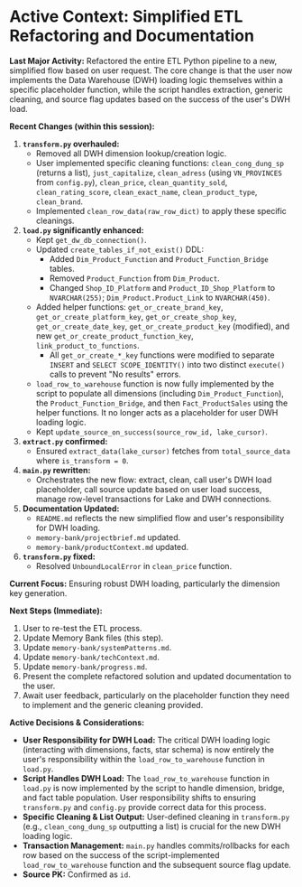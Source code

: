 # Active Context: Simplified ETL Refactoring and Documentation

**Last Major Activity:**
Refactored the entire ETL Python pipeline to a new, simplified flow based on user request. The core change is that the user now implements the Data Warehouse (DWH) loading logic themselves within a specific placeholder function, while the script handles extraction, generic cleaning, and source flag updates based on the success of the user's DWH load.

**Recent Changes (within this session):**
1.  **`transform.py` overhauled:**
    *   Removed all DWH dimension lookup/creation logic.
    *   User implemented specific cleaning functions: `clean_cong_dung_sp` (returns a list), `just_capitalize`, `clean_adress` (using `VN_PROVINCES` from `config.py`), `clean_price`, `clean_quantity_sold`, `clean_rating_score`, `clean_exact_name`, `clean_product_type`, `clean_brand`.
    *   Implemented `clean_row_data(raw_row_dict)` to apply these specific cleanings.
2.  **`load.py` significantly enhanced:**
    *   Kept `get_dw_db_connection()`.
    *   Updated `create_tables_if_not_exist()` DDL:
        *   Added `Dim_Product_Function` and `Product_Function_Bridge` tables.
        *   Removed `Product_Function` from `Dim_Product`.
        *   Changed `Shop_ID_Platform` and `Product_ID_Shop_Platform` to `NVARCHAR(255)`; `Dim_Product.Product_Link` to `NVARCHAR(450)`.
    *   Added helper functions: `get_or_create_brand_key`, `get_or_create_platform_key`, `get_or_create_shop_key`, `get_or_create_date_key`, `get_or_create_product_key` (modified), and new `get_or_create_product_function_key`, `link_product_to_functions`.
        *   All `get_or_create_*_key` functions were modified to separate `INSERT` and `SELECT SCOPE_IDENTITY()` into two distinct `execute()` calls to prevent "No results" errors.
    *   `load_row_to_warehouse` function is now fully implemented by the script to populate all dimensions (including `Dim_Product_Function`), the `Product_Function_Bridge`, and then `Fact_ProductSales` using the helper functions. It no longer acts as a placeholder for user DWH loading logic.
    *   Kept `update_source_on_success(source_row_id, lake_cursor)`.
3.  **`extract.py` confirmed:**
    *   Ensured `extract_data(lake_cursor)` fetches from `total_source_data` where `is_transform = 0`.
4.  **`main.py` rewritten:**
    *   Orchestrates the new flow: extract, clean, call user's DWH load placeholder, call source update based on user load success, manage row-level transactions for Lake and DWH connections.
5.  **Documentation Updated:**
    *   `README.md` reflects the new simplified flow and user's responsibility for DWH loading.
    *   `memory-bank/projectbrief.md` updated.
    *   `memory-bank/productContext.md` updated.
4.  **`transform.py` fixed:**
    *   Resolved `UnboundLocalError` in `clean_price` function.

**Current Focus:**
Ensuring robust DWH loading, particularly the dimension key generation.

**Next Steps (Immediate):**
1.  User to re-test the ETL process.
2.  Update Memory Bank files (this step).
3.  Update `memory-bank/systemPatterns.md`.
4.  Update `memory-bank/techContext.md`.
5.  Update `memory-bank/progress.md`.
6.  Present the complete refactored solution and updated documentation to the user.
7.  Await user feedback, particularly on the placeholder function they need to implement and the generic cleaning provided.

**Active Decisions & Considerations:**
- **User Responsibility for DWH Load:** The critical DWH loading logic (interacting with dimensions, facts, star schema) is now entirely the user's responsibility within the `load_row_to_warehouse` function in `load.py`.
- **Script Handles DWH Load:** The `load_row_to_warehouse` function in `load.py` is now implemented by the script to handle dimension, bridge, and fact table population. User responsibility shifts to ensuring `transform.py` and `config.py` provide correct data for this process.
- **Specific Cleaning & List Output:** User-defined cleaning in `transform.py` (e.g., `clean_cong_dung_sp` outputting a list) is crucial for the new DWH loading logic.
- **Transaction Management:** `main.py` handles commits/rollbacks for each row based on the success of the script-implemented `load_row_to_warehouse` function and the subsequent source flag update.
- **Source PK:** Confirmed as `id`. 